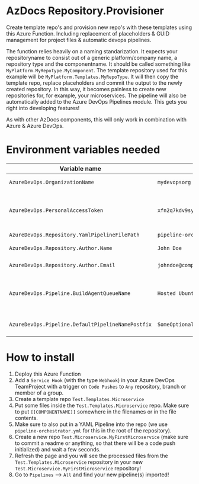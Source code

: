 # AzDocs Repository.Provisioner
Create template repo's and provision new repo's with these templates using this Azure Function. Including replacement of placeholders &amp; GUID management for project files &amp; automatic devops pipelines.

The function relies heavily on a naming standarization. It expects your repositoryname to consist out of a generic platform/company name, a repository type and the componentname. It should be called something like `MyPlatform.MyRepoType.MyComponent`. The template repository used for this example will be `MyPlatform.Templates.MyRepoType`.
It will then copy the template repo, replace placeholders and commit the output to the newly created repository. In this way, it becomes painless to create new repositories for, for example, your microservices. The pipeline will also be automatically added to the Azure DevOps Pipelines module. This gets you right into developing features!

As with other AzDocs components, this will only work in combination with Azure & Azure DevOps.

# Environment variables needed
| Variable name | Example value | Description |
| ------------- | ------------- | ------------- |
| `AzureDevOps.OrganizationName` | `mydevopsorg` | The organization name of your Azure DevOps instance. |
| `AzureDevOps.PersonalAccessToken` | `xfn2q7kdv9sypb2d3mvqtgdyx7xsba926q5rat2mn62ynj7347vf` | Your Personal Access Token which has `Read & Execute` for Builds, `Read, write & manage` for Code, `Read` for Project and Team, `Read, write & execute` for Release to the organisation you deploy this Provisioner for. |
| `AzureDevOps.Repository.YamlPipelineFilePath` | `pipeline-orchestrator.yml` | The path to your pipeline YAML. |
| `AzureDevOps.Repository.Author.Name` | `John Doe` | Your displayname to be used in the GIT commit while provisioning the repositories. |
| `AzureDevOps.Repository.Author.Email` | `johndoe@company.com` | Your e-mailadress to be used in the GIT commit while provisioning the repositories. |
| `AzureDevOps.Pipeline.BuildAgentQueueName` | `Hosted Ubuntu 1604` | The buildqueue name. For now we recommend using `Hosted Ubuntu 1604` as the value. Other values seem to have bugs. You can override the real buildqueue in your YAML pipeline. |
| `AzureDevOps.Pipeline.DefaultPipelineNamePostfix ` | `SomeOptionalPostfix` | Optional. The pipeline created based on the `AzureDevOps.Repository.YamlPipelineFilePath` file in the root dir will receive this postfix. |

# How to install
1. Deploy this Azure Function
2. Add a `Service Hook` (with the type `Webhook`) in your Azure DevOps TeamProject with a trigger on `Code Pushes` to `Any` repository, branch or member of a group.
3. Create a template repo `Test.Templates.Microservice`
4. Put some files inside the `Test.Templates.Microservice` repo. Make sure to put `[[COMPONENTNAME]]` somewhere in the filenames or in the file contents.
5. Make sure to also put in a YAML Pipeline into the repo (we use `pipeline-orchestrator.yml` for this in the root of the repository).
6. Create a new repo `Test.Microservice.MyFirstMicroservice` (make sure to commit a readme or anything, so that there will be a code push initialized) and wait a few seconds.
7. Refresh the page and you will see the processed files from the `Test.Templates.Microservice` repository in your new `Test.Microservice.MyFirstMicroservice` repository!
8. Go to `Pipelines` --> `All` and find your new pipeline(s) imported!